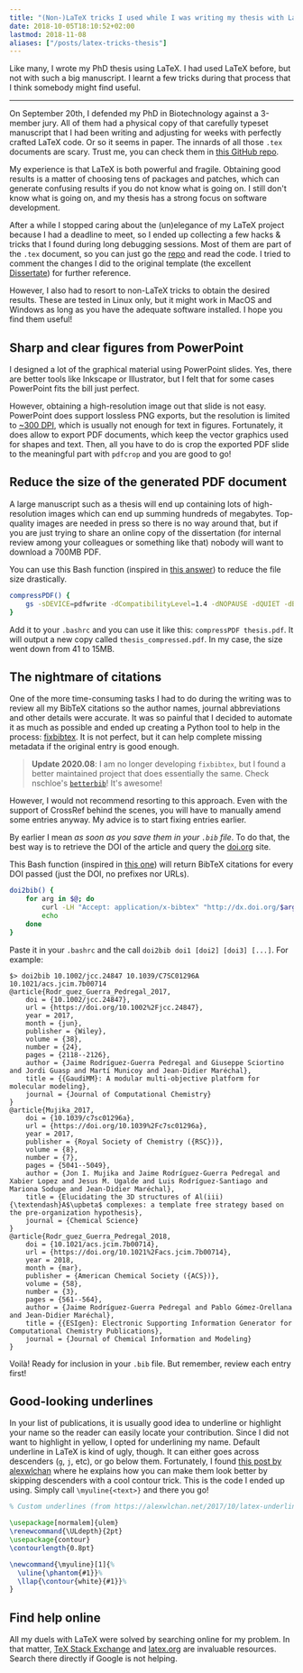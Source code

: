 ```yaml
---
title: "(Non-)LaTeX tricks I used while I was writing my thesis with LaTeX"
date: 2018-10-05T18:10:52+02:00
lastmod: 2018-11-08
aliases: ["/posts/latex-tricks-thesis"]
---
```


Like many, I wrote my PhD thesis using LaTeX. I had used LaTeX before, but not with such a big manuscript. I learnt a few tricks during that process that I think somebody might find useful.

<!--more-->

---

On September 20th, I defended my PhD in Biotechnology against a 3-member jury. All of them had a physical copy of that carefully typeset manuscript that I had been writing and adjusting for weeks with perfectly crafted LaTeX code. Or so it seems in paper. The innards of all those `.tex` documents are scary. Trust me, you can check them in [this GitHub repo](https://github.com/jaimergp/phd-biotechnology-thesis).

My experience is that LaTeX is both powerful and fragile. Obtaining good results is a matter of choosing tens of packages and patches, which can generate confusing results if you do not know what is going on. I still don't know what is going on, and my thesis has a strong focus on software development.

After a while I stopped caring about the (un)elegance of my LaTeX project because I had a deadline to meet, so I ended up collecting a few hacks & tricks that I found during long debugging sessions. Most of them are part of the `.tex` document, so you can just go the [repo](https://github.com/jaimergp/phd-biotechnology-thesis) and read the code. I tried to comment the changes I did to the original template (the excellent [Dissertate](https://github.com/suchow/Dissertate)) for further reference.

However, I also had to resort to non-LaTeX tricks to obtain the desired results.  These are tested in Linux only, but it might work in MacOS and Windows as long as you have the adequate software installed. I hope you find them useful!


## Sharp and clear figures from PowerPoint

I designed a lot of the graphical material using PowerPoint slides. Yes, there are better tools like Inkscape or Illustrator, but I felt that for some cases PowerPoint fits the bill just perfect.

However, obtaining a high-resolution image out that slide is not easy. PowerPoint does support lossless PNG exports, but the resolution is limited to [~300 DPI](https://support.microsoft.com/en-us/help/827745/how-to-change-the-export-resolution-of-a-powerpoint-slide), which is usually not enough for text in figures. Fortunately, it does allow to export PDF documents, which keep the vector graphics used for shapes and text. Then, all you have to do is crop the exported PDF slide to the meaningful part with `pdfcrop` and you are good to go!

## Reduce the size of the generated PDF document

A large manuscript such as a thesis will end up containing lots of high-resolution images which can end up summing hundreds of megabytes. Top-quality images are needed in press so there is no way around that, but if you are just trying to share an online copy of the dissertation (for internal review among your colleagues or something like that) nobody will want to download a 700MB PDF.

You can use this Bash function (inspired in [this answer](https://tex.stackexchange.com/a/19047)) to reduce the file size drastically.

```bash
compressPDF() {
    gs -sDEVICE=pdfwrite -dCompatibilityLevel=1.4 -dNOPAUSE -dQUIET -dBATCH -sOutputFile=${1%.pdf}_compressed.pdf $1
}
```

Add it to your `.bashrc` and you can use it like this: `compressPDF thesis.pdf`. It will output a new copy called `thesis_compressed.pdf`. In my case, the size went down from 41 to 15MB.

## The nightmare of citations

One of the more time-consuming tasks I had to do during the writing was to review all my BibTeX citations so the author names, journal abbreviations and other details were accurate. It was so painful that I decided to automate it as much as possible and ended up creating a Python tool to help in the process: [fixbibtex](https://github.com/jaimergp/fixbibtex). It is not perfect, but it can help complete missing metadata if the original entry is good enough.

> __Update 2020.08__: I am no longer developing `fixbibtex`, but I found a better maintained project that does essentially the same. Check nschloe's [`betterbib`](https://github.com/nschloe/betterbib)! It's awesome!

However, I would not recommend resorting to this approach. Even with the support of CrossRef behind the scenes, you will have to manually amend some entries anyway. My advice is to start fixing entries earlier.

By earlier I mean *as soon as you save them in your `.bib` file*. To do that, the best way is to retrieve the DOI of the article and query the [doi.org](https://doi.org) site.

This Bash function (inspired in [this one](https://users.aalto.fi/~mkouhia/2016/bibtex-from-dx-doi-org/)) will return BibTeX citations for every DOI passed (just the DOI, no prefixes nor URLs).

```bash
doi2bib() {
    for arg in $@; do
        curl -LH "Accept: application/x-bibtex" "http://dx.doi.org/$arg"
        echo
    done
}
```

Paste it in your `.bashrc` and the call `doi2bib doi1 [doi2] [doi3] [...]`. For example:

```
$> doi2bib 10.1002/jcc.24847 10.1039/C7SC01296A 10.1021/acs.jcim.7b00714
@article{Rodr_guez_Guerra_Pedregal_2017,
	doi = {10.1002/jcc.24847},
	url = {https://doi.org/10.1002%2Fjcc.24847},
	year = 2017,
	month = {jun},
	publisher = {Wiley},
	volume = {38},
	number = {24},
	pages = {2118--2126},
	author = {Jaime Rodríguez-Guerra Pedregal and Giuseppe Sciortino and Jordi Guasp and Martí Municoy and Jean-Didier Maréchal},
	title = {{GaudiMM}: A modular multi-objective platform for molecular modeling},
	journal = {Journal of Computational Chemistry}
}
@article{Mujika_2017,
	doi = {10.1039/c7sc01296a},
	url = {https://doi.org/10.1039%2Fc7sc01296a},
	year = 2017,
	publisher = {Royal Society of Chemistry ({RSC})},
	volume = {8},
	number = {7},
	pages = {5041--5049},
	author = {Jon I. Mujika and Jaime Rodríguez-Guerra Pedregal and Xabier Lopez and Jesus M. Ugalde and Luis Rodríguez-Santiago and Mariona Sodupe and Jean-Didier Maréchal},
	title = {Elucidating the 3D structures of Al(iii){\textendash}A$\upbeta$ complexes: a template free strategy based on the pre-organization hypothesis},
	journal = {Chemical Science}
}
@article{Rodr_guez_Guerra_Pedregal_2018,
	doi = {10.1021/acs.jcim.7b00714},
	url = {https://doi.org/10.1021%2Facs.jcim.7b00714},
	year = 2018,
	month = {mar},
	publisher = {American Chemical Society ({ACS})},
	volume = {58},
	number = {3},
	pages = {561--564},
	author = {Jaime Rodríguez-Guerra Pedregal and Pablo Gómez-Orellana and Jean-Didier Maréchal},
	title = {{ESIgen}: Electronic Supporting Information Generator for Computational Chemistry Publications},
	journal = {Journal of Chemical Information and Modeling}
}

```

Voilà! Ready for inclusion in your `.bib` file. But remember, review each entry first!

## Good-looking underlines

In your list of publications, it is usually good idea to underline or highlight your name so the reader can easily locate your contribution. Since I did not want to highlight in yellow, I opted for underlining my name. Default underline in LaTeX is kind of ugly, though. It can either goes across descenders (`g`, `j`, etc), or go below them. Fortunately, I found [this post by alexwlchan](https://alexwlchan.net/2017/10/latex-underlines/) where he explains how you can make them look better by skipping descenders with a cool contour trick. This is the code I ended up using. Simply call `\myuline{<text>}` and there you go!

```tex
% Custom underlines (from https://alexwlchan.net/2017/10/latex-underlines/)

\usepackage[normalem]{ulem}
\renewcommand{\ULdepth}{2pt}
\usepackage{contour}
\contourlength{0.8pt}

\newcommand{\myuline}[1]{%
  \uline{\phantom{#1}}%
  \llap{\contour{white}{#1}}%
}
```


## Find help online


All my duels with LaTeX were solved by searching online for my problem. In that matter, [TeX Stack Exchange](https://tex.stackexchange.com) and [latex.org](https://latex.org/forum) are invaluable resources. Search there directly if Google is not helping.